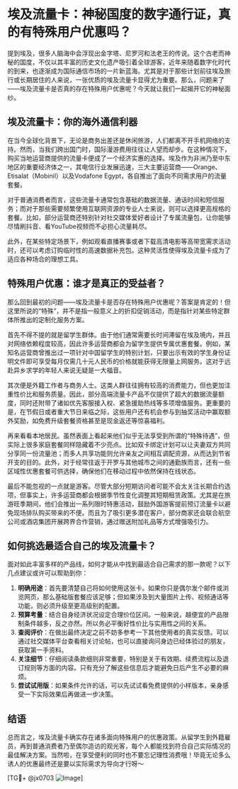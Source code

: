 # 埃及流量卡：神秘国度的数字通行证，真的有特殊用户优惠吗？

提到埃及，很多人脑海中会浮现出金字塔、尼罗河和法老王的传说。这个古老而神秘的国度，不仅以其丰富的历史文化遗产吸引着全球游客，近年来随着数字化时代的到来，也逐渐成为国际通信市场的一片新蓝海。尤其是对于那些计划前往埃及旅行或长期居住的人来说，一张优质的埃及流量卡显得尤为重要。那么，问题来了——埃及流量卡是否真的存在特殊用户优惠呢？今天就让我们一起揭开它的神秘面纱。

## 埃及流量卡：你的海外通信利器

在当今全球化背景下，无论是商务出差还是休闲旅游，人们都离不开手机网络的支持。然而，当我们跨出国门时，国际漫游费用往往让人望而却步。在这种情况下，购买当地运营商提供的流量卡便成了一个经济实惠的选择。埃及作为非洲乃至中东地区的重要经济体之一，其电信行业发展迅速，三大主要运营商——Orange、Etisalat（Mobinil）以及Vodafone Egypt，各自推出了面向不同需求用户的流量套餐。

对于普通消费者而言，这些流量卡通常包含基础的数据流量、通话时间和短信服务；而对于那些需要频繁使用互联网资源的专业人士来说，则可以选择更高规格的套餐。比如，部分运营商还特别针对社交媒体爱好者设计了专属流量包，让你能够尽情刷抖音、看YouTube视频而不必担心流量耗尽。

此外，在某些特定场景下，例如观看直播赛事或者下载高清电影等高带宽需求活动时，还可以考虑订购临时性的高速数据补充包。这种灵活性使得埃及流量卡成为了适应各种场合的理想工具。

## 特殊用户优惠：谁才是真正的受益者？

那么回到最初的问题——埃及流量卡是否存在特殊用户优惠呢？答案是肯定的！但这里所说的“特殊”，并不是指一般意义上的折扣促销活动，而是指针对某些特定群体所推出的定制化服务方案。

首先不得不提的就是留学生群体。由于他们通常需要长时间滞留在埃及境内，并且对网络依赖程度较高，因此许多运营商都会为留学生提供专属优惠套餐。例如，某知名运营商曾推出过一项针对中国留学生的特别计划，只要出示有效的学生身份证明文件即可享受每月仅需几十元人民币的价格就能获得无限量上网服务。这对于远赴异乡求学的年轻人来说无疑是一大福音。

其次便是外籍工作者与商务人士。这类人群往往拥有较高的消费能力，但也更加注重性价比和服务质量。因此，部分高端流量卡产品不仅提供了超大的数据流量额度，同时还附带了诸如优先客服接入权、紧急援助热线等多项增值服务。更重要的是，在节假日或者重大节日来临之际，这些用户还有机会参与到抽奖活动中赢取额外奖励，如免费升级套餐资格甚至是现金返还等惊喜福利。

再来看看本地居民。虽然表面上看起来他们似乎无法享受到所谓的“特殊待遇”，但实际上很多家庭套餐同样隐藏着不少亮点。比如双卡绑定计划可以让夫妻双方共同分享同一份流量池；而多人共享功能则允许亲友之间相互调配资源，从而达到节省开支的目的。此外，对于经常往返于开罗与其他城市之间的通勤族而言，还有一些区域性优惠套餐可供选择，确保他们在移动过程中依然保持在线状态。

最后不能忽视的一点就是游客。尽管大部分短期访问者可能不会太关注长期合约选项，但事实上，许多运营商都会根据季节性变化调整其短期租赁政策。尤其是在旅游旺季期间，他们会推出一系列限时特惠活动，鼓励外国游客提前预订流量卡以避免现场排队购买带来的不便。而且为了吸引更多潜在客户，部分商家还会联合航空公司或酒店集团开展跨界合作营销，通过赠送附加礼品等方式增强吸引力。

## 如何挑选最适合自己的埃及流量卡？

面对如此丰富多样的产品线，如何才能从中找到最适合自己需求的那一款呢？以下几点建议或许可以帮助到你：

1. **明确用途**：首先要清楚自己将如何使用这张卡。如果你只是偶尔发个邮件或浏览网页，那么基础版套餐应该足够；但如果涉及到大量图片上传、视频通话等功能，则必须升级至更高级别的配置。
2. **预算考量**：结合自身经济状况设定合理价位区间。一般来说，越便宜的产品限制条件越多，反之亦然。所以务必平衡好性价比与实用性之间的关系。
3. **查阅评价**：在做出最终决定之前不妨多参考一下其他使用者的真实反馈。可以通过社交媒体平台查看相关讨论帖，也可以直接询问身边已经体验过的朋友，获取第一手资料。
4. **关注细节**：仔细阅读条款细则非常重要，特别是关于有效期、续费流程以及退订规则等方面的内容。只有充分了解这些信息后才能避免日后产生不必要的麻烦。
5. **尝试试用版**：如果条件允许的话，可以先试试看免费提供的小样版本，亲身感受一下实际效果后再做进一步决策。

## 结语

总而言之，埃及流量卡确实存在诸多面向特殊用户的优惠政策。从留学生到外籍雇员，再到普通消费者乃至偶尔造访的观光客，每个人都能找到符合自己实际情况的最佳解决方案。当然啦，在享受便利的同时也不要忘记理性消费哦！毕竟无论多么诱人的优惠最终还是要以实际需求为导向才行呀～

[TG💪+ @jx0703 ![Image](https://github.com/user-attachments/assets/dbca1d08-cadb-493c-b0ec-ad6f7a83f270)]